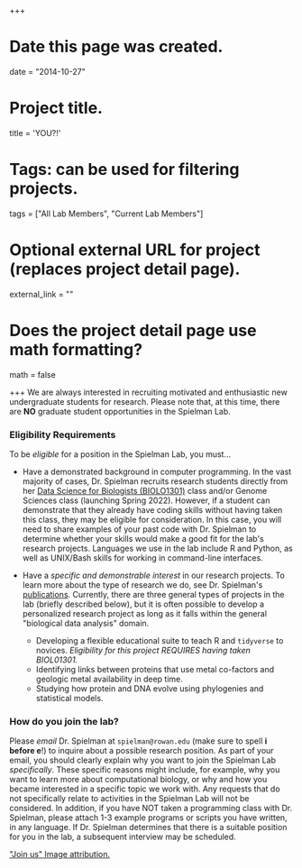 +++
# Date this page was created.
date = "2014-10-27"

# Project title.
title = 'YOU?!'

# Tags: can be used for filtering projects.
tags = ["All Lab Members", "Current Lab Members"]

# Optional external URL for project (replaces project detail page).
external_link = ""

# Does the project detail page use math formatting?
math = false


+++
We are always interested in recruiting motivated and enthusiastic new undergraduate students for research. Please note that, at this time, there are **NO** graduate student opportunities in the Spielman Lab.


### Eligibility Requirements 

To be *eligible* for a position in the Spielman Lab, you must...

+ Have a demonstrated background in computer programming. In the vast majority of cases, Dr. Spielman recruits research students directly from her [Data Science for Biologists (BIOLO1301)](https://sjspielman.github.io/datascience_for_biologists/) class and/or Genome Sciences class (launching Spring 2022). However, if a student can demonstrate that they already have coding skills without having taken this class, they may be eligible for consideration. In this case, you will need to share examples of your past code with Dr. Spielman to determine whether your skills would make a good fit for the lab's research projects. Languages we use in the lab include R and Python, as well as UNIX/Bash skills for working in command-line interfaces.

+ Have a *specific and demonstrable interest* in our research projects. To learn more about the type of research we do, see Dr. Spielman's [publications](https://spielmanlab.github.io/publication.html).  Currently, there are three general types of projects in the lab (briefly described below), but it is often possible to develop a personalized research project as long as it falls within the general "biological data analysis" domain.
  + Developing a flexible educational suite to teach R and `tidyverse` to novices. *Eligibility for this project REQUIRES having taken BIOL01301.* 
  + Identifying links between proteins that use metal co-factors and geologic metal availability in deep time.
  + Studying how protein and DNA evolve using phylogenies and statistical models. 
  
  
### How do you join the lab?

Please *email* Dr. Spielman at `spielman@rowan.edu` (make sure to spell **i before e**!) to inquire about a possible research position. As part of your email, you should clearly explain why you want to join the Spielman Lab *specifically*. These specific reasons might include, for example, why you want to learn more about computational biology, or why and how you became interested in a specific topic we work with. Any requests that do not specifically relate to activities in the Spielman Lab will not be considered. In addition, if you have NOT taken a programming class with Dr. Spielman, please attach 1-3 example programs or scripts you have written, in any language. If Dr. Spielman determines that there is a suitable position for you in the lab, a subsequent interview may be scheduled.






  
["Join us" Image attribution.](https://www.vecteezy.com/free-vector/join)
